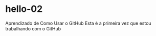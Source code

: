# hello-02
Aprendizado de Como Usar o GitHub
Esta é a primeira vez que estou trabalhando com o GitHub
